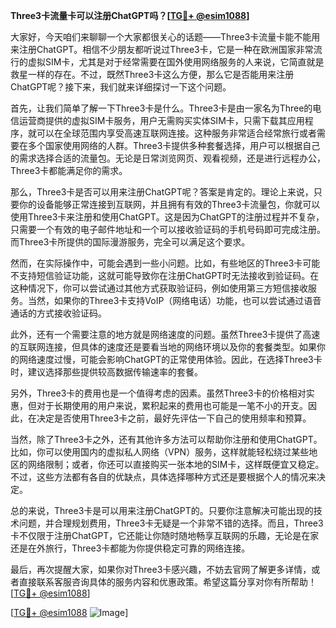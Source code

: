 **Three3卡流量卡可以注册ChatGPT吗？[[TG💪+ @esim1088](https://t.me/s/esim1088)]**

大家好，今天咱们来聊聊一个大家都很关心的话题——Three3卡流量卡能不能用来注册ChatGPT。相信不少朋友都听说过Three3卡，它是一种在欧洲国家非常流行的虚拟SIM卡，尤其是对于经常需要在国外使用网络服务的人来说，它简直就是救星一样的存在。不过，既然Three3卡这么方便，那么它是否能用来注册ChatGPT呢？接下来，我们就来详细探讨一下这个问题。

首先，让我们简单了解一下Three3卡是什么。Three3卡是由一家名为Three的电信运营商提供的虚拟SIM卡服务，用户无需购买实体SIM卡，只需下载其应用程序，就可以在全球范围内享受高速互联网连接。这种服务非常适合经常旅行或者需要在多个国家使用网络的人群。Three3卡提供多种套餐选择，用户可以根据自己的需求选择合适的流量包。无论是日常浏览网页、观看视频，还是进行远程办公，Three3卡都能满足你的需求。

那么，Three3卡是否可以用来注册ChatGPT呢？答案是肯定的。理论上来说，只要你的设备能够正常连接到互联网，并且拥有有效的Three3卡流量包，你就可以使用Three3卡来注册和使用ChatGPT。这是因为ChatGPT的注册过程并不复杂，只需要一个有效的电子邮件地址和一个可以接收验证码的手机号码即可完成注册。而Three3卡所提供的国际漫游服务，完全可以满足这个要求。

然而，在实际操作中，可能会遇到一些小问题。比如，有些地区的Three3卡可能不支持短信验证功能，这就可能导致你在注册ChatGPT时无法接收到验证码。在这种情况下，你可以尝试通过其他方式获取验证码，例如使用第三方短信接收服务。当然，如果你的Three3卡支持VoIP（网络电话）功能，也可以尝试通过语音通话的方式接收验证码。

此外，还有一个需要注意的地方就是网络速度的问题。虽然Three3卡提供了高速的互联网连接，但具体的速度还是要看当地的网络环境以及你的套餐类型。如果你的网络速度过慢，可能会影响ChatGPT的正常使用体验。因此，在选择Three3卡时，建议选择那些提供较高数据传输速率的套餐。

另外，Three3卡的费用也是一个值得考虑的因素。虽然Three3卡的价格相对实惠，但对于长期使用的用户来说，累积起来的费用也可能是一笔不小的开支。因此，在决定是否使用Three3卡之前，最好先评估一下自己的使用频率和预算。

当然，除了Three3卡之外，还有其他许多方法可以帮助你注册和使用ChatGPT。比如，你可以使用国内的虚拟私人网络（VPN）服务，这样就能轻松绕过某些地区的网络限制；或者，你还可以直接购买一张本地的SIM卡，这样既便宜又稳定。不过，这些方法都有各自的优缺点，具体选择哪种方式还是要根据个人的情况来决定。

总的来说，Three3卡是可以用来注册ChatGPT的。只要你注意解决可能出现的技术问题，并合理规划费用，Three3卡无疑是一个非常不错的选择。而且，Three3卡不仅限于注册ChatGPT，它还能让你随时随地畅享互联网的乐趣，无论是在家还是在外旅行，Three3卡都能为你提供稳定可靠的网络连接。

最后，再次提醒大家，如果你对Three3卡感兴趣，不妨去官网了解更多详情，或者直接联系客服咨询具体的服务内容和优惠政策。希望这篇分享对你有所帮助！[[TG💪+ @esim1088](https://t.me/s/esim1088)]

[[TG💪+ @esim1088](https://t.me/s/esim1088) ![Image](https://i.postimg.cc/4NQfJmqS/Snipaste-2025-05-13-00-14-12.png)]